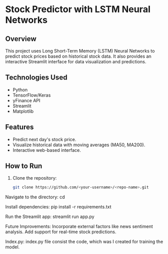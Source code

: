 # Stock Predictor with LSTM Neural Networks

## Overview
This project uses Long Short-Term Memory (LSTM) Neural Networks to predict stock prices based on historical stock data. It also provides an interactive Streamlit interface for data visualization and predictions.

## Technologies Used
- Python
- TensorFlow/Keras
- yFinance API
- Streamlit
- Matplotlib

## Features
- Predict next day's stock price.
- Visualize historical data with moving averages (MA50, MA200).
- Interactive web-based interface.

## How to Run
1. Clone the repository:
   ```bash
   git clone https://github.com/<your-username>/<repo-name>.git

Navigate to the directory:
cd <repo-name>

Install dependencies:
pip install -r requirements.txt

Run the Streamlit app:
streamlit run app.py

Future Improvements:
Incorporate external factors like news sentiment analysis.
Add support for real-time stock predictions.

Index.py:
index.py file consist the code, which was I created for training the model.

